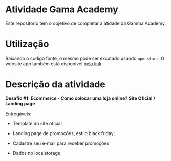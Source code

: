 # Atividade Gama Academy

Este repositorio tem o objetivo de completar a atidade da Gamma Academy.

# Utilização

Baixando o codigo fonte, o mesmo pode ser excutado usando `npm start`.
O website app também está disponivel [pelo link](https://pedantic-cray-a5b4f9.netlify.app/).

# Descrição da atividade

**Desafio #1: Ecommerce - Como colocar uma loja online? Site Oficial / Landing page**

Entregáveis: 

- Template do site oficial 

- Landing page de promoções, estilo black friday; 

- Cadastre seu e-mail para receber promoções 

- Dados no localstorage
